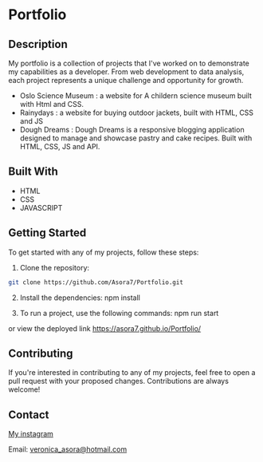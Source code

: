 # Portfolio

## Description

My portfolio is a collection of projects that I've worked on to demonstrate my capabilities as a developer. From web development to data analysis, each project represents a unique challenge and opportunity for growth.

- Oslo Science Museum : a website for A childern science museum built with Html and CSS.
- Rainydays : a website for buying outdoor jackets, built with HTML, CSS and JS
- Dough Dreams : Dough Dreams is a responsive blogging application designed to manage and showcase pastry and cake recipes. Built with HTML, CSS, JS and API. 

## Built With


- HTML
- CSS
- JAVASCRIPT

## Getting Started

To get started with any of my projects, follow these steps:

1. Clone the repository:

```bash
git clone https://github.com/Asora7/Portfolio.git
```

2. Install the dependencies:
npm install

3. To run a project, use the following commands:
npm run start

or view the deployed link https://asora7.github.io/Portfolio/



## Contributing

If you're interested in contributing to any of my projects, feel free to open a pull request with your proposed changes. Contributions are always welcome!

## Contact

[My instagram](www.instagram.com/veronicaasora)

Email: veronica_asora@hotmail.com
